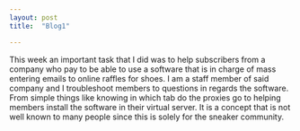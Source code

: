 ```yaml
---
layout: post
title:  "Blog1"

---
```


This week an important task that I did was to help subscribers from a company who pay to be able to use a software that is in charge of mass entering emails to online raffles for shoes. I am a staff member of said company and I troubleshoot members to questions in regards the software. From simple things like knowing in which tab do the proxies go to helping members install the software in their virtual server. It is a concept that is not well known to many people since this is solely for the sneaker community.

